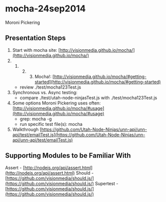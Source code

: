 mocha-24sep2014
===============

Moroni Pickering

Presentation Steps
--------------------
1. Start with mocha site: [http://visionmedia.github.io/mocha/](http://visionmedia.github.io/mocha/)
2. 1. 2. 3. Mocha!:  [http://visionmedia.github.io/mocha/#getting-started](http://visionmedia.github.io/mocha/#getting-started)
    * review ./test/mocha123Test.js
3. Synchronous vs. Async testing: 
    * compare ./test/utah-node-ninjasTest.js with ./test/mocha123Test.js
4. Some options Moroni Pickering uses often: [http://visionmedia.github.io/mocha/#usage](http://visionmedia.github.io/mocha/#usage)
    * grep: mocha -g <pattern>
    * run specific test file(s): mocha <files>
5. Walkthrough [https://github.com/Utah-Node-Ninjas/unn-api/unn-api/test/emailTest.js](https://github.com/Utah-Node-Ninjas/unn-api/unn-api/test/emailTest.js)


Supporting Modules to be Familiar With
---------------------------------------
Assert - [http://nodejs.org/api/assert.html](http://nodejs.org/api/assert.html)
Should - [https://github.com/visionmedia/should.js/](https://github.com/visionmedia/should.js/)
Supertest - [https://github.com/visionmedia/should.js/](https://github.com/visionmedia/should.js/)